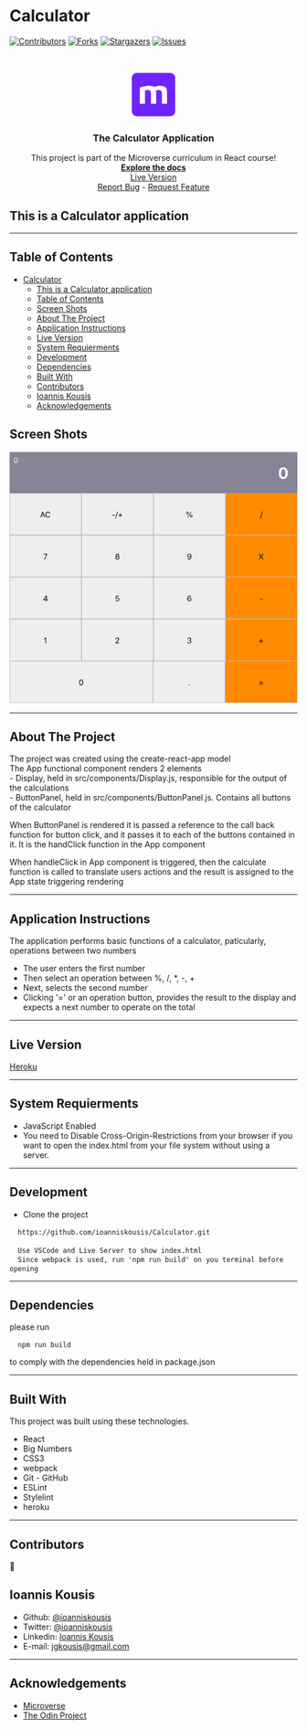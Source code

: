 # Calculator

<!--
*** Thanks for checking out this README Template. If you have a suggestion that would
*** make this better, please fork the repo and create a pull request or simply open
*** an issue with the tag "enhancement".
*** Thanks again! Now go create something AMAZING! :D
-->

<!-- PROJECT SHIELDS -->
<!--
*** I'm using markdown "reference style" links for readability.
*** Reference links are enclosed in brackets [ ] instead of parentheses ( ).
*** See the bottom of this document for the declaration of the reference variables
*** for contributors-url, forks-url, etc. This is an optional, concise syntax you may use.
*** https://www.markdownguide.org/basic-syntax/#reference-style-links
-->

[![Contributors][contributors-shield]][contributors-url]
[![Forks][forks-shield]][forks-url]
[![Stargazers][stars-shield]][stars-url]
[![Issues][issues-shield]][issues-url]

<!-- PROJECT LOGO -->
<br />
<p align="center">
  <a href="https://github.com/ioanniskousis/Calculator">
    <img src="src/images/microverse.png" alt="Microverse Logo" width="80" height="80">
  </a>
  
  <h3 align="center">The Calculator Application</h3>
  
  <p align="center">
    This project is part of the Microverse curriculum in React course!
    <br />
    <a href="https://github.com/ioanniskousis/Calculator"><strong>Explore the docs</strong></a>
    <br />
    <a href="https://calculator-jk.herokuapp.com">Live Version</a>
    <br />
    <a href="https://github.com/ioanniskousis/Calculator/issues">Report Bug</a>
    <span> - </span>
    <a href="https://github.com/ioanniskousis/Calculator/issues">Request Feature</a>
  </p>
</p>

## This is a Calculator application

<hr />

<!-- TABLE OF CONTENTS -->

## Table of Contents

- [Calculator](#calculator)
  - [This is a Calculator application](#this-is-a-calculator-application)
  - [Table of Contents](#table-of-contents)
  - [Screen Shots](#screen-shots)
  - [About The Project](#about-the-project)
  - [Application Instructions](#application-instructions)
  - [Live Version](#live-version)
  - [System Requierments](#system-requierments)
  - [Development](#development)
  - [Dependencies](#dependencies)
  - [Built With](#built-with)
  - [Contributors](#contributors)
  - [Ioannis Kousis](#ioannis-kousis)
  - [Acknowledgements](#acknowledgements)

## Screen Shots  
<img src="./src/images/calculator.png" alt="calculator.png">
<hr />

<!-- ABOUT THE PROJECT -->

## About The Project  
  The project was created using the create-react-app model  
  The App functional component renders 2 elements  
    - Display, held in src/components/Display.js, responsible for the output of the calculations  
    - ButtonPanel, held in src/components/ButtonPanel.js. Contains all buttons of the calculator 

  When ButtonPanel is rendered it is passed a reference to the call back function for button click, and it passes it to each of the buttons contained in it. It is the handClick function in the App component  

  When handleClick in App component is triggered, then the calculate function is called to translate users actions and the result is assigned to the App state triggering rendering   

<hr/>

<!-- ABOUT THE PROJECT -->

## Application Instructions  
  The application performs basic functions of a calculator, paticularly, operations between two numbers   
  - The user enters the first number  
  - Then select an operation between %, /, *, -, +  
  - Next, selects the second number  
  - Clicking '=' or an operation button, provides the result to the display and expects a next number to operate on the total  

<hr/>

## Live Version

[Heroku](https://calculator-jk.herokuapp.com)

<hr/>

## System Requierments

  - JavaScript Enabled  
  - You need to Disable Cross-Origin-Restrictions from your browser if you want to open the index.html from your file system without using a server.  

<hr/>

## Development
  * Clone the project
  ```
    https://github.com/ioanniskousis/Calculator.git
    
    Use VSCode and Live Server to show index.html
    Since webpack is used, run 'npm run build' on you terminal before opening
  ``` 
<hr/>

## Dependencies

  please run
  ```
    npm run build
  ```
  to comply with the dependencies held in package.json
<hr/>

## Built With

This project was built using these technologies.

  - React  
  - Big Numbers
  - CSS3  
  - webpack  
  - Git - GitHub  
  - ESLint  
  - Stylelint  
  - heroku  

<hr/>

<!-- CONTACT -->

## Contributors

:bust_in_silhouette:
​
## Ioannis Kousis

- Github: [@ioanniskousis](https://github.com/ioanniskousis)
- Twitter: [@ioanniskousis](https://twitter.com/ioanniskousis)
- Linkedin: [Ioannis Kousis](https://www.linkedin.com/in/jgkousis)
- E-mail: jgkousis@gmail.com
​
<hr/>
<!-- ACKNOWLEDGEMENTS -->

## Acknowledgements

  - [Microverse](https://www.microverse.org/)
  - [The Odin Project](https://www.theodinproject.com/)


<!-- MARKDOWN LINKS & IMAGES -->
<!-- https://www.markdownguide.org/basic-syntax/#reference-style-links -->

[contributors-shield]: https://img.shields.io/github/contributors/ioanniskousis/Calculator.svg?style=flat-square
[contributors-url]: https://github.com/ioanniskousis/Calculator/graphs/contributors
[forks-shield]: https://img.shields.io/github/forks/ioanniskousis/Calculator.svg?style=flat-square
[forks-url]: https://github.com/ioanniskousis/Calculator/network/members
[stars-shield]: https://img.shields.io/github/stars/ioanniskousis/Calculator.svg?style=flat-square
[stars-url]: https://github.com/ioanniskousis/Calculator/stargazers
[issues-shield]: https://img.shields.io/github/issues/ioanniskousis/Calculator.svg?style=flat-square
[issues-url]: https://github.com/ioanniskousis/Calculator/issues


